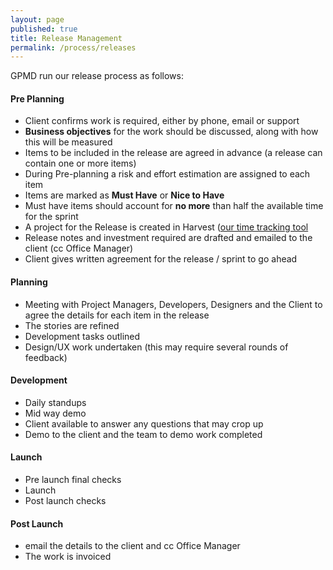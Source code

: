 ```yaml
---
layout: page
published: true
title: Release Management
permalink: /process/releases
---
```


GPMD run our release process as follows:

#### Pre Planning
- Client confirms work is required, either by phone, email or support
- **Business objectives** for the work should be discussed, along with how this will be measured
- Items to be included in the release are agreed in advance (a release can contain one or more items)
- During Pre-planning a risk and effort estimation are assigned to each item
- Items are marked as **Must Have** or **Nice to Have**
- Must have items should account for **no more** than half the available time for the sprint
- A project for the Release is created in Harvest ([our time tracking tool](/tools/)
- Release notes and investment required are drafted and emailed to the client (cc Office Manager)
- Client gives written agreement for the release / sprint to go ahead

#### Planning
- Meeting with Project Managers, Developers, Designers and the Client to agree the details for each item in the release
- The stories are refined
- Development tasks outlined
- Design/UX work undertaken (this may require several rounds of feedback)

#### Development
- Daily standups
- Mid way demo
- Client available to answer any questions that may crop up
- Demo to the client and the team to demo work completed

#### Launch
- Pre launch final checks
- Launch
- Post launch checks

#### Post Launch
- email the details to the client and cc Office Manager
- The work is invoiced